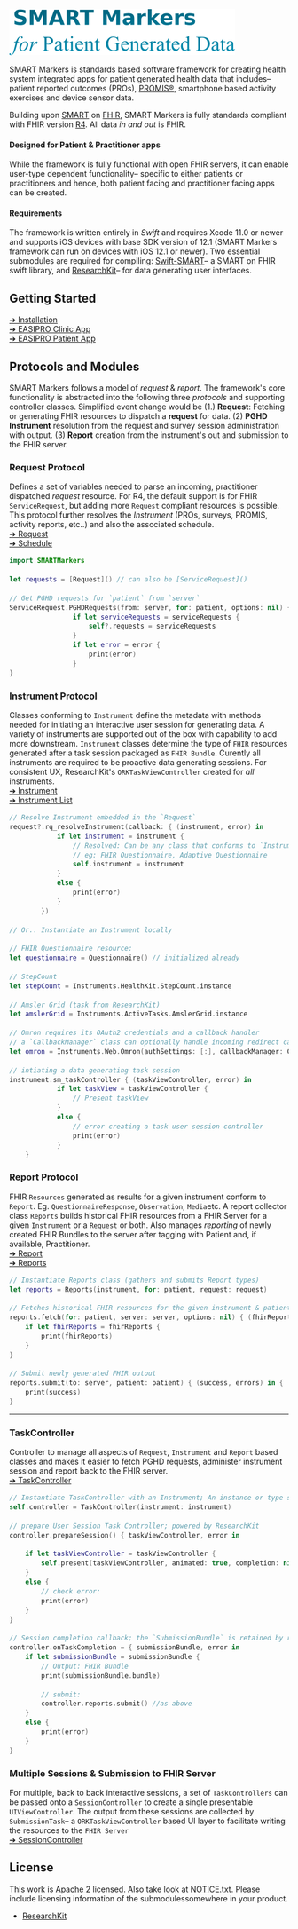 <img src="./assets/smtextlogo.png" alt="SMART Markers">

SMART Markers is standards based software framework for creating health system integrated apps for patient generated health data that includes– patient reported outcomes (PROs), [PROMIS®][promis], smartphone based activity exercises and device sensor data.

Building upon [SMART][smart] on [FHIR][fhir], SMART Markers is fully standards compliant with FHIR version [R4][r4]. All data _in and out_ is FHIR.

#### Designed for Patient & Practitioner apps

While the framework is fully functional with open FHIR servers, it can enable user-type dependent functionality– specific to either patients or practitioners and hence, both patient facing and practitioner facing apps can be created.


#### Requirements

The framework is written entirely in _Swift_ and requires Xcode 11.0 or newer and supports iOS devices with base SDK version of 12.1 (SMART Markers framework can run on devices with iOS 12.1 or newer). Two essential submodules are required for compiling: [Swift-SMART][swift-smart]– a SMART on FHIR swift library, and [ResearchKit][rk]– for data generating user interfaces.

Getting Started
---------------

[➔ Installation](Installation.md)  
[➔ EASIPRO Clinic App](https://github.com/SMARTMarkers/easipro-clinic-pghd-ios)  
[➔ EASIPRO Patient App](https://github.com/SMARTMarkers/easipro-patient-ios)


Protocols and  Modules
----------------------

SMART Markers follows a model of _request_ & _report_. The framework's core functionality is abstracted into the following three _protocols_ and supporting controller classes. Simplified event change would be (1.) **Request**: Fetching or generating FHIR resources to dispatch a __request__ for data. (2) **PGHD Instrument** resolution from the request and survey session administration with output. (3) **Report** creation from the instrument's out and submission to the FHIR server. 


### Request Protocol

Defines a set of variables needed to parse an incoming, practitioner dispatched _request_ resource. For R4, the default support is for FHIR `ServiceRequest`, but adding more `Request` compliant resources is possible. This protocol further resolves the _Instrument_ (PROs, surveys, PROMIS, activity reports, etc..) and also the associated schedule.   
[➔ Request](./Sources/Requests/)  
[➔ Schedule](./Sources/Requests/Schedule.swift)

```swift
import SMARTMarkers

let requests = [Request]() // can also be [ServiceRequest]() 

// Get PGHD requests for `patient` from `server`
ServiceRequest.PGHDRequests(from: server, for: patient, options: nil) { [weak self] (serviceRequests, error) in
                if let serviceRequests = serviceRequests {
                    self?.requests = serviceRequests
                }
                if let error = error { 
                    print(error)
                }
}
```

### Instrument Protocol

Classes conforming to `Instrument` define the metadata with methods needed for initiating an interactive user session for generating data. A variety of instruments are supported out of the box with capability to add more downstream. `Instrument` classes determine the type of `FHIR` resources generated after a task session packaged as `FHIR Bundle`. Curently all instruments are required to be proactive data generating sessions. For consistent UX, ResearchKit's `ORKTaskViewController` created for _all_ instruments.  
[➔ Instrument](./Sources/Instruments/)  
[➔ Instrument List](./Sources/Instruments/README.md)  

```swift
// Resolve Instrument embedded in the `Request`
request?.rq_resolveInstrument(callback: { (instrument, error) in
            if let instrument = instrument { 
                // Resolved: Can be any class that conforms to `Instrument`
                // eg: FHIR Questionnaire, Adaptive Questionnaire 
                self.instrument = instrument
            }
            else {
                print(error) 
            }
        })

// Or.. Instantiate an Instrument locally

// FHIR Questionnaire resource:
let questionnaire = Questionnaire() // initialized already

// StepCount  
let stepCount = Instruments.HealthKit.StepCount.instance

// Amsler Grid (task from ResearchKit)
let amslerGrid = Instruments.ActiveTasks.AmslerGrid.instance

// Omron requires its OAuth2 credentials and a callback handler
// a `CallbackManager` class can optionally handle incoming redirect calls after authorization
let omron = Instruments.Web.Omron(authSettings: [:], callbackManager: CallbackManager()) 

// intiating a data generating task session
instrument.sm_taskController { (taskViewController, error) in
            if let taskView = taskViewController {
                // Present taskView
            }
            else {
                // error creating a task user session controller
                print(error)
            }
    }
```



### Report Protocol

FHIR `Resources` generated as results for a given instrument conform to `Report`. Eg. `QuestionnaireResponse`, `Observation`, `Media`etc. A report collector class `Reports` builds historical FHIR resources from a FHIR Server for a given `Instrument` or a `Request` or both. Also manages _reporting_ of newly created FHIR Bundles to the server after tagging with Patient and, if available, Practitioner.  
[➔ Report](./Sources/Reports/)  
[➔ Reports](./Sources/Reports/Reports.swift) 

```swift
// Instantiate Reports class (gathers and submits Report types)
let reports = Reports(instrument, for: patient, request: request)

// Fetches historical FHIR resources for the given instrument & patient
reports.fetch(for: patient, server: server, options: nil) { (fhirReports, error) in {
    if let fhirReports = fhirReports {
        print(fhirReports)
    }
}

// Submit newly generated FHIR outout 
reports.submit(to: server, patient: patient) { (success, errors) in { 
    print(success)
}
```

- - -


### TaskController

Controller to manage all aspects of `Request`, `Instrument` and `Report` based classes and makes it easier to fetch PGHD requests, administer instrument session and report back to the FHIR server.   
[➔ TaskController](./Sources/TaskController/)

```swift
// Instantiate TaskController with an Instrument; An instance or type should hold onto the variable
self.controller = TaskController(instrument: instrument)

// prepare User Session Task Controller; powered by ResearchKit
controller.prepareSession() { taskViewController, error in 

    if let taskViewController = taskViewController { 
        self.present(taskViewController, animated: true, completion: nil)
    } 
    else { 
        // check error:
        print(error)
    } 
} 

// Session completion callback; the `SubmissionBundle` is retained by receiver's reports, can be submitted.
controller.onTaskCompletion = { submissionBundle, error in 
    if let submissionBundle = submissionBundle { 
        // Output: FHIR Bundle 
        print(submissionBundle.bundle)
        
        // submit: 
        controller.reports.submit() //as above
    } 
    else { 
        print(error)
    }
}
```


### Multiple Sessions & Submission to FHIR Server

For multiple, back to back interactive sessions, a set of `TaskControllers` can be passed onto a `SessionController` to create a single presentable `UIViewController`. The output from these sessions are collected by `SubmissionTask`– a `ORKTaskViewController` based UI layer to facilitate writing the resources to the `FHIR Server`  
[➔ SessionController](./Sources/Session/)




License
-------
This work is [Apache 2](LICENSE.txt) licensed. Also take look at [NOTICE.txt](NOTICE.txt). Please include licensing information of the submodulessomewhere in your product. 

- [ResearchKit][rk]


[easipro-patient]: https://github.com/easipro/easipro-smart
[easipro-practitioner]: https://github.com/easipro/easipro-smart-practitioner
[promis]: http://www.healthmeasures.net/index.php?option=com_content&view=category&layout=blog&id=147&Itemid=806
[swift-smart]: https://github.com/smart-on-fhir/swift-smart
[rk]: https://researchkit.org
[r4]: http://hl7.org/fhir/R4/
[smart]: https://smarthealthit.org
[fhir]: https://hl7.org/fhir


